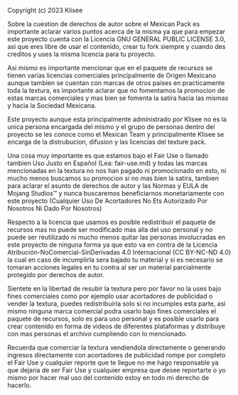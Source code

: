 Copyright (c) 2023 Klisee

Sobre la cuestion de derechos de autor sobre el Mexican Pack es importante aclarar varios puntos
acerca de la misma ya que para empezar este proyecto cuenta con la Licencia GNU GENERAL PUBLIC
LICENSE 3.0, asi que eres libre de usar el contenido, crear tu fork siempre y cuando des creditos
y uses la misma licencia para tu proyecto.

Asi mismo es importante mencionar que en el paquete de recursos se tienen varias licencias comerciales
principalmente de Origen Mexicano aunque tambien se cuentan con marcas de otros paises en practicamente
toda la textura, es importante aclarar que no fomentamos la promocion de estas marcas comerciales y mas
bien se fomenta la satira hacia las mismas y hacia la Sociedad Mexicana.

Este proyecto aunque esta principalmente administrado por Klisee no es la unica persona encargada del mismo
y el grupo de personas dentro del proyecto se les conoce como el Mexican Team y principalmente Klisee se encarga
de la distrubucion, difusion y las licencias del texture pack.

Una cosa muy importante es que estamos bajo el Fair Use o llamado tambien Uso Justo en Español (Lea: fair-use.md)
y todas las marcas mencionadas en la textura no nos han pagado ni promocionado en esto, ni mucho menos buscamos su
promocion si no mas bien la satira, tambien para aclarar el asunto de derechos de autor y las Normas y EULA de
Mojang Studios™ y nunca buscaremos beneficiarnos monetariamente con este proyecto (Cualquier Uso De Acortadores No
Ets Autorizado Por Nosotros Ni Dado Por Nosotros)

Respecto a la licencia que usamos es posible redistribuir el paquete de recursos mas no puede ser modificado mas alla
del uso personal y no puede ser reutilizado ni mucho menos quitar las personas involucradas en este proyecto de ninguna
forma ya que esto va en contra de la Licencia Atribución-NoComercial-SinDerivadas 4.0 Internacional (CC BY-NC-ND 4.0)
la cual en caso de incumplirla sera bajado tu material y si es necesario se tomaran acciones legales en tu contra al ser
un material parcialmente protegido por derechos de autor.

Sientete en la libertad de resubir la textura pero por favor no la uses bajo fines comerciales como por ejemplo usar
acortadores de publicidad o vender la textura, puedes redistribuirla solo si no incumples esta parte, asi mismo ninguna
marca comercial podra usarlo bajo fines comerciales el paquete de recursos, solo es para uso personal y es posible
usarlo para crear contenido en forma de videos de diferentes plataformas y distribuye con mas personas el archivo
cumpliendo con lo mencionado.

Recuerda que comerciar la textura vendiendola directamente o generando ingresos directamente con acortadores de
publicidad rompe por completo el Fair Use y cualquier reporte que te llegue no me hago responsable ya que dejaria
de ser Fair Use y cualquier empresa que desee reportarte o yo mismo por hacer mal uso del contenido estoy en todo
mi derecho de hacerlo.